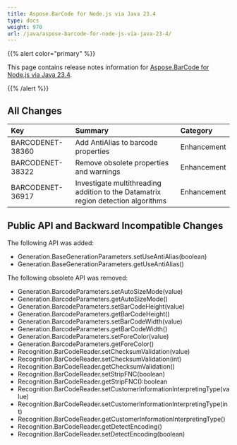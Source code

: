 ```yaml
---
title: Aspose.BarCode for Node.js via Java 23.4
type: docs
weight: 970
url: /java/aspose-barcode-for-node-js-via-java-23-4/
---
```


{{% alert color="primary" %}} 

This page contains release notes information for [Aspose.BarCode for Node.js via Java 23.4](https://downloads.aspose.com/barcode/nodejs/new-releases/aspose.barcode-for-node.js-via-java-23.4/).

{{% /alert %}} 
## **All Changes**

|**Key**|**Summary**|**Category**|
| :- | :- | :- |
|BARCODENET-38360|Add AntiAlias to barcode properties|Enhancement|
|BARCODENET-38322|Remove obsolete properties and warnings|Enhancement|
|BARCODENET-36917|Investigate multithreading addition to the Datamatrix region detection algorithms|Enhancement|


## **Public API and Backward Incompatible Changes**
The following API was added:
- Generation.BaseGenerationParameters.setUseAntiAlias(boolean)
- Generation.BaseGenerationParameters.getUseAntiAlias()

The following obsolete API was removed:
- Generation.BarcodeParameters.setAutoSizeMode(value)
- Generation.BarcodeParameters.getAutoSizeMode()
- Generation.BarcodeParameters.setBarCodeHeight(value)
- Generation.BarcodeParameters.getBarCodeHeight()
- Generation.BarcodeParameters.setBarCodeWidth(value)
- Generation.BarcodeParameters.getBarCodeWidth()
- Generation.BarcodeParameters.setForeColor(value)
- Generation.BarcodeParameters.getForeColor()
- Recognition.BarCodeReader.setChecksumValidation(value)
- Recognition.BarCodeReader.setChecksumValidation(int)
- Recognition.BarCodeReader.getChecksumValidation()
- Recognition.BarCodeReader.setStripFNC(boolean)
- Recognition.BarCodeReader.getStripFNC():boolean
- Recognition.BarCodeReader.setCustomerInformationInterpretingType(value)
- Recognition.BarCodeReader.setCustomerInformationInterpretingType(int)
- Recognition.BarCodeReader.getCustomerInformationInterpretingType()
- Recognition.BarCodeReader.getDetectEncoding()
- Recognition.BarCodeReader.setDetectEncoding(boolean)